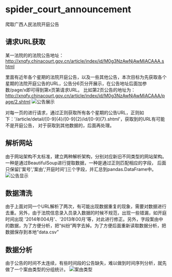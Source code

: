 # spider_court_announcement
爬取广西人民法院开庭公告

## 请求URL获取
某一法院的的法院公告地址：http://xnqfy.chinacourt.gov.cn/article/index/id/M0g3NzAwNjAwMiACAAA.shtml

里面有近年各个星期的法院开庭公告，以及一些其他公告，本次目标为先获取各个星期的法院开庭公告的URL，公告分6页分开展示，在公告地址后面加参数/page/x即可得到第x页第请求URL。
比如第2页公告的地址为：http://xnqfy.chinacourt.gov.cn/article/index/id/M0g3NzAwNjAwMiACAAA/page/2.shtml
![公告展示]()

对每一页的进行请求，通过正则获取所有各个星期的公告URL，正则如下：'/article/detail/[0-9]{4}/[0-9]{2}/id/[0-9]{7}.shtml'，获取到的URL有可能不是开庭公告，
对于获取到其他数据的，后面再处理。

## 解析网站
由于网站架构不太标准，建立两种解析架构，分别对应新旧不同类型的网站架构。一种是通过BeautifulSoup进行提取数据，一种是通过正则匹配相应的字段，
后面只保留['案号','案由','开庭时间']三个字段，并汇总到pandas.DataFrame中。
![公告显示]()

## 数据清洗
由于上面对同一个URL解析了两次，有可能出现数据重复的现象，需要对数据进行去重。另外，由于法院信息录入员录入数据的时候不规范，出现一些错漏，如开庭时间出现
'2014年004月'、'2013年00月'等，对此进行修正。另外，字段案由中的数据，为了方便分析，把“纠纷”两字去掉。为了方便后面重新读取数据分析，把数据保存到本地“data.csv”

## 数据分析
由于公告的时间不太连续，有些时间段的公告缺失，难以做到时间序列分析，就先做了一个案由类型的分组统计。
![案由类型]()


